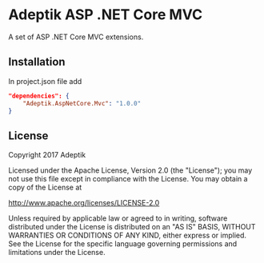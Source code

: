 # Adeptik ASP .NET Core MVC
A set of ASP .NET Core MVC extensions.

## Installation

In project.json file add

```json
"dependencies": {
    "Adeptik.AspNetCore.Mvc": "1.0.0"
}
```

## License

Copyright 2017 Adeptik

Licensed under the Apache License, Version 2.0 (the "License");
you may not use this file except in compliance with the License.
You may obtain a copy of the License at

   http://www.apache.org/licenses/LICENSE-2.0

Unless required by applicable law or agreed to in writing, software
distributed under the License is distributed on an "AS IS" BASIS,
WITHOUT WARRANTIES OR CONDITIONS OF ANY KIND, either express or implied.
See the License for the specific language governing permissions and
limitations under the License.